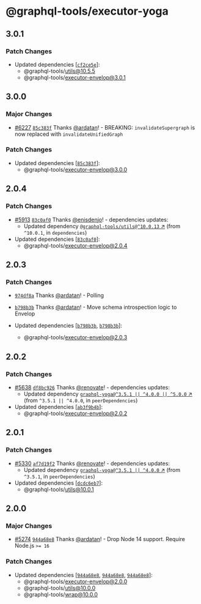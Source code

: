 # @graphql-tools/executor-yoga

## 3.0.1

### Patch Changes

- Updated dependencies
  [[`cf2ce5e`](https://github.com/ardatan/graphql-tools/commit/cf2ce5ed4773087cc324599f2812f4fb91398b21)]:
  - @graphql-tools/utils@10.5.5
  - @graphql-tools/executor-envelop@3.0.1

## 3.0.0

### Major Changes

- [#6227](https://github.com/ardatan/graphql-tools/pull/6227)
  [`85c383f`](https://github.com/ardatan/graphql-tools/commit/85c383fbb44eeb2a0509480d84ca0b12811bc3ca)
  Thanks [@ardatan](https://github.com/ardatan)! - BREAKING: `invalidateSupergraph` is now replaced
  with `invalidateUnifiedGraph`

### Patch Changes

- Updated dependencies
  [[`85c383f`](https://github.com/ardatan/graphql-tools/commit/85c383fbb44eeb2a0509480d84ca0b12811bc3ca)]:
  - @graphql-tools/executor-envelop@3.0.0

## 2.0.4

### Patch Changes

- [#5913](https://github.com/ardatan/graphql-tools/pull/5913)
  [`83c0af0`](https://github.com/ardatan/graphql-tools/commit/83c0af0713ff2ce55ccfb97a1810ecfecfeab703)
  Thanks [@enisdenjo](https://github.com/enisdenjo)! - dependencies updates:
  - Updated dependency
    [`@graphql-tools/utils@^10.0.13` ↗︎](https://www.npmjs.com/package/@graphql-tools/utils/v/10.0.13)
    (from `^10.0.1`, in `dependencies`)
- Updated dependencies
  [[`83c0af0`](https://github.com/ardatan/graphql-tools/commit/83c0af0713ff2ce55ccfb97a1810ecfecfeab703)]:
  - @graphql-tools/executor-envelop@2.0.4

## 2.0.3

### Patch Changes

- [`974df8a`](https://github.com/ardatan/graphql-tools/commit/974df8a1a1bca422bac5d971a3f8029cd9728efd)
  Thanks [@ardatan](https://github.com/ardatan)! - Polling

- [`b798b3b`](https://github.com/ardatan/graphql-tools/commit/b798b3b0a54f634bf2dd2275ef47f5263a5ce238)
  Thanks [@ardatan](https://github.com/ardatan)! - Move schema introspection logic to Envelop

- Updated dependencies
  [[`b798b3b`](https://github.com/ardatan/graphql-tools/commit/b798b3b0a54f634bf2dd2275ef47f5263a5ce238),
  [`b798b3b`](https://github.com/ardatan/graphql-tools/commit/b798b3b0a54f634bf2dd2275ef47f5263a5ce238)]:
  - @graphql-tools/executor-envelop@2.0.3

## 2.0.2

### Patch Changes

- [#5638](https://github.com/ardatan/graphql-tools/pull/5638)
  [`df8bc926`](https://github.com/ardatan/graphql-tools/commit/df8bc926ced4c594696ca1242a27b3c14e911697)
  Thanks [@renovate](https://github.com/apps/renovate)! - dependencies updates:
  - Updated dependency
    [`graphql-yoga@^3.5.1 || ^4.0.0 || ^5.0.0` ↗︎](https://www.npmjs.com/package/graphql-yoga/v/3.5.1)
    (from `^3.5.1 || ^4.0.0`, in `peerDependencies`)
- Updated dependencies
  [[`ab3f9b4b`](https://github.com/ardatan/graphql-tools/commit/ab3f9b4bec3b71af560ddc77a7869384ec3e4c7a)]:
  - @graphql-tools/executor-envelop@2.0.2

## 2.0.1

### Patch Changes

- [#5330](https://github.com/ardatan/graphql-tools/pull/5330)
  [`af7d19f2`](https://github.com/ardatan/graphql-tools/commit/af7d19f239375a08f49646fd1711137a416d5cd5)
  Thanks [@renovate](https://github.com/apps/renovate)! - dependencies updates:
  - Updated dependency
    [`graphql-yoga@^3.5.1 || ^4.0.0` ↗︎](https://www.npmjs.com/package/graphql-yoga/v/3.5.1) (from
    `^3.5.1`, in `peerDependencies`)
- Updated dependencies
  [[`dcdc6eb7`](https://github.com/ardatan/graphql-tools/commit/dcdc6eb787ca77d741d98d68b70d4083f4d72b91)]:
  - @graphql-tools/utils@10.0.1

## 2.0.0

### Major Changes

- [#5274](https://github.com/ardatan/graphql-tools/pull/5274)
  [`944a68e8`](https://github.com/ardatan/graphql-tools/commit/944a68e8becf9c86b4c97fd17c372d98a285b955)
  Thanks [@ardatan](https://github.com/ardatan)! - Drop Node 14 support. Require Node.js `>= 16`

### Patch Changes

- Updated dependencies
  [[`944a68e8`](https://github.com/ardatan/graphql-tools/commit/944a68e8becf9c86b4c97fd17c372d98a285b955),
  [`944a68e8`](https://github.com/ardatan/graphql-tools/commit/944a68e8becf9c86b4c97fd17c372d98a285b955),
  [`944a68e8`](https://github.com/ardatan/graphql-tools/commit/944a68e8becf9c86b4c97fd17c372d98a285b955)]:
  - @graphql-tools/executor-envelop@2.0.0
  - @graphql-tools/utils@10.0.0
  - @graphql-tools/wrap@10.0.0
